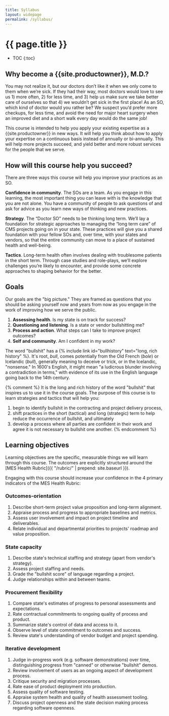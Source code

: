 ```yaml
---
title: Syllabus
layout: widepage
permalink: /syllabus/
---
```

# {{ page.title }}

* TOC
{:toc}

## Why become a {{site.productowner}}, M.D.?

You may not realize it, but our doctors don’t like it when we only come to them when we’re sick. If they had their way, most doctors would love to see us 1) more often, 2) for less time, and 3) help us make sure we take better care of ourselves so that 4) we wouldn’t get sick in the first place! As an SO, which kind of doctor would you rather be? We suspect you’d prefer more checkups, for less time, and avoid the need for major heart surgery when an improved diet and a short walk every day would do the same job!

This course is intended to help you apply your existing expertise as a {{site.productowner}} in new ways. It will help you think about how to apply your expertise on a continuous basis instead of annually or bi-annually. This will help more projects succeed, and yield better and more robust services for the people that we serve.

## How will this course help you succeed?

There are three ways this course will help you improve your practices as an SO.

**Confidence in community**. The SOs are a team. As you engage in this learning, the most important thing you can leave with is the knowledge that you are not alone. You have a community of people to ask questions of and ask for advice as you learn new ways of thinking and new practices. 
 
**Strategy**. The “Doctor SO” needs to be thinking long term. We’ll lay a foundation for strategic approaches to managing the “long term care” of CMS projects going on in your state. These practices will give you a shared foundation with your fellow SOs and, over time, with your states and vendors, so that the entire community can move to a place of sustained health and well-being.
 
**Tactics**. Long-term health often involves dealing with troublesome patients in the short term. Through case studies and role-plays, we’ll explore challenges you’re likely to encounter, and provide some concrete approaches to shaping behavior for the better.


## Goals

Our goals are the "big picture." They are framed as questions that you should be asking yourself now and years from now as you engage in the work of improving how we serve the public.

1. **Assessing health**. Is my state is on track for success?
2. **Questioning and listening**. Is a state or vendor bullshitting me?
3. **Process and action**. What steps can I take to improve project outcomes?
4. **Self and community**. Am I confident in my work?

The word "bullshit" has a {% include link id="bullhistory" text="long, rich history" %}. It's root, *bull*, comes potentially from the Old French (*bole*) or Icelandic (*bull*), generally meaning to deceive or trick, or in the Icelandic, "nonsense." In 1600's English, it might mean "a ludicrous blunder involving a contradiction in terms," with evidence of its use in the English language going back to the 14th century. 

{% comment %}
It is the long and rich history of the word "bullshit" that inspires us to use it in the course goals. The purpose of this course is to learn strategies and tactics that will help you:

1. begin to identify bullshit in the contracting and project delivery process,
2. shift practices in the short (tactical) and long (strategic) term to help reduce the occurrence of bullshit, and ultimately
3. develop a process where all parties are confident in their work and agree it is not necessary to bullshit one another. 
{% endcomment %}


## Learning objectives

Learning objectives are the specific, measurable things we will learn through this course. The outcomes are explicitly structured around the [MES Health Rubric]({{ "/rubric/" | prepend: site.baseurl }}). 

Engaging with this course should increase your confidence in the 4 primary indicators of the MES Health Rubric:

### Outcomes-orientation

1. Describe short-term project value proposition and long-term alignment.
2. Appraise process and progress to appropriate baselines and metrics.
3. Assess user involvement and impact on project timeline and deliverables.
4. Relate individual and departmental priorities to projects' roadmap and value proposition.

### State capacity

1. Describe state's technical staffing and strategy (apart from vendor's strategy).
2.  Assess project staffing and needs.
3.  Grade the "bullshit score" of language regarding a project.
4.  Judge relationships within and between teams. 

### Procurement flexibility

1. Compare state's estimates of progress to personal assessments and expectations.
2. Rate contractual commitments to ongoing quality of process and product.
3. Summarize state's control of data and access to it.
4. Observe level of state commitment to outcomes and success.
5. Review state's understanding of vendor budget and project spending.

### Iterative development

1. Judge in-progress work (e.g. software demonstrations) over time, distinguishing progress from "canned" or otherwise "bullshit" demos.
2.  Review involvement of users as an ongoing aspect of development process.
3.  Critique security and migration processes.
4.  Rate ease of product deployment into production.
5.  Assess quality of software testing.
6.  Appraise system health and quality of health assessment tooling.
7.  Discuss project openness and the state decision making process regarding software openness.

